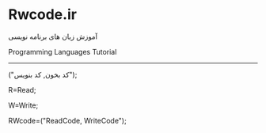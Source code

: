 # Rwcode.ir

آموزش زبان های برنامه نویسی

Programming Languages Tutorial

________________________________
("کد بخون, کد بنویس");

R=Read;

W=Write;

RWcode=("ReadCode, WriteCode");

